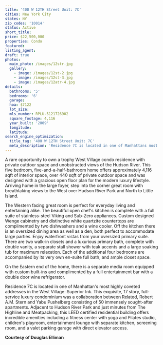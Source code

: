 ```yaml
---
title: '400 W 12TH Street Unit: 7C'
cities: New York City
states: NY
zip_codes: '10014'
status: Active
short_title:
price: $22,500,000
properties: Condo
featured:
listing_agent:
draft: true
photos:
  main_photo: /images/12str.jpg
  gallery:
    - image: /images/12st-2.jpg
    - image: /images/12st-3.jpg
    - image: /images/12atr-4.jpg
details:
  bathrooms: '5'
  bedrooms: '6'
  garage:
  hoa: $7122
  lot_size:
  mls_number: RPLU-5121726902
  square_footage: 4,116
  year_built: '2009'
  longitude:
  latitude:
search_engine_optimization:
  title_tag: '400 W 12TH Street Unit: 7C'
  meta_description: 'Residence 7C is located in one of Manhattans most highly coveted addresses in the West Village: Superior Ink.'
---
```

A rare opportunity to own a trophy West Village condo residence with private outdoor space and unobstructed views of the Hudson River. This five bedroom, five-and-a-half-bathroom home offers approximately 4,116 sqft of interior space, over 440 sqft of private outdoor space and was designed with a gracious open floor plan for the modern luxury lifestyle. Arriving home in the large foyer, step into the corner great room with breathtaking views to the West over Hudson River Park and North to Little Island.

The Western facing great room is perfect for everyday living and entertaining alike. The beautiful open chef's kitchen is complete with a full suite of stainless-steel Viking and Sub-Zero appliances. Custom designed Wenge cabinetry and distinctive white quartzite countertops are complimented by two dishwashers and a wine cooler. Off the kitchen there is an oversized dining area as well as a den, both perfect to accommodate large parties. Enjoy waterfront vistas from your oversized primary suite. There are two walk-in closets and a luxurious primary bath, complete with double vanity, a separate stall shower with teak accents and a large soaking tub for maximum relaxation. Each of the additional four bedrooms are accompanied by its very own en-suite full bath, and ample closet space.

On the Eastern end of the home, there is a separate media room equipped with custom built-ins and complimented by a full entertainment bar with a double door wine refrigerator.

Residence 7C is located in one of Manhattan's most highly coveted addresses in the West Village: Superior Ink. This exquisite, 17 story, full-service luxury condominium was a collaboration between Related, Robert A.M. Stern and Yabu Pushelberg consisting of 50 immensely sought-after apartments. Adjacent to Hudson River Park and just minutes from The Highline and Meatpacking, this LEED certified residential building offers incredible amenities including a fitness center with yoga and Pilates studio, children's playroom, entertainment lounge with separate kitchen, screening room, and a valet parking garage with direct elevator access.

**Courtesy of Douglas Elliman**